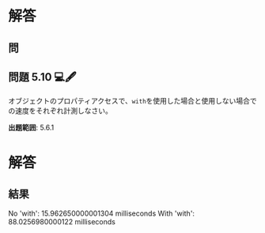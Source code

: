 # 解答

## 問

## 問題 5.10 💻🖋️

オブジェクトのプロパティアクセスで、`with`を使用した場合と使用しない場合での速度をそれぞれ計測しなさい。

**出題範囲**: 5.6.1

# 解答

## 結果

No 'with': 15.962650000001304 milliseconds
With 'with': 88.0256980000122 milliseconds
